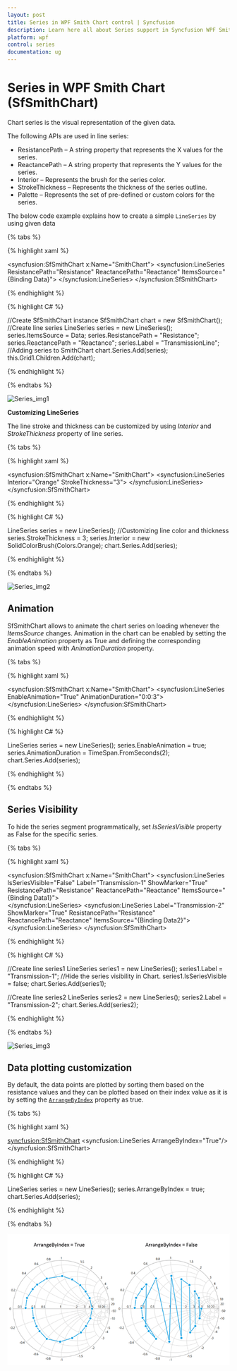 ```yaml
---
layout: post
title: Series in WPF Smith Chart control | Syncfusion
description: Learn here all about Series support in Syncfusion WPF Smith Chart (SfSmithChart) control, its elements and more.
platform: wpf
control: series
documentation: ug
---
```


# Series in WPF Smith Chart (SfSmithChart)

Chart series is the visual representation of the given data.

The following APIs are used in line series:

* ResistancePath – A string property that represents the X values for the series.
* ReactancePath – A string property that represents the Y values for the series.
* Interior – Represents the brush for the series color.
* StrokeThickness – Represents the thickness of the series outline.
* Palette –  Represents the set of pre-defined or custom colors for the series.

The below code example explains how to create a simple `LineSeries` by using given data

{% tabs %}

{% highlight xaml %}

<syncfusion:SfSmithChart x:Name="SmithChart">
     <syncfusion:LineSeries ResistancePath="Resistance" ReactancePath="Reactance" 
                                                      ItemsSource="{Binding Data}">
     </syncfusion:LineSeries>
 </syncfusion:SfSmithChart>

{% endhighlight %}

{% highlight C# %} 

  //Create SfSmithChart instance
  SfSmithChart chart = new SfSmithChart();
  //Create line series
  LineSeries series = new LineSeries();
  series.ItemsSource = Data;
  series.ResistancePath = "Resistance";
  series.ReactancePath = "Reactance";
  series.Label = "TransmissionLine";
  //Adding series to SmithChart
  chart.Series.Add(series);
  this.Grid1.Children.Add(chart);

{% endhighlight %}
    
{% endtabs %}

![Series_img1](Series_images/Series_img1.png)

**Customizing LineSeries**

The line stroke and thickness can be customized by using *Interior* and *StrokeThickness* property of line series.

{% tabs %}

{% highlight xaml %}

<syncfusion:SfSmithChart x:Name="SmithChart">
     <syncfusion:LineSeries Interior="Orange" StrokeThickness="3">
     </syncfusion:LineSeries>
 </syncfusion:SfSmithChart>

{% endhighlight %}

{% highlight C# %} 

LineSeries series = new LineSeries();
//Customizing line color and thickness
series.StrokeThickness = 3;
series.Interior = new SolidColorBrush(Colors.Orange);
chart.Series.Add(series);

{% endhighlight %}
    
{% endtabs %}

![Series_img2](Series_images/Series_img2.png)

## Animation

SfSmithChart allows to animate the chart series on loading whenever the *ItemsSource* changes. Animation in the chart can be enabled by setting the *EnableAnimation* property as True and defining the corresponding animation speed with *AnimationDuration* property.

{% tabs %}

{% highlight xaml %}

<syncfusion:SfSmithChart x:Name="SmithChart">
     <syncfusion:LineSeries EnableAnimation="True" AnimationDuration="0:0:3">
     </syncfusion:LineSeries>
 </syncfusion:SfSmithChart>

{% endhighlight %}

{% highlight C# %} 

LineSeries series = new LineSeries();
series.EnableAnimation = true;
series.AnimationDuration = TimeSpan.FromSeconds(2);
chart.Series.Add(series);

{% endhighlight %}
    
{% endtabs %}

## Series Visibility

To hide the series segment programmatically, set *IsSeriesVisible* property as False for the specific series.

{% tabs %}

{% highlight xaml %}

<syncfusion:SfSmithChart x:Name="SmithChart">
   <syncfusion:LineSeries IsSeriesVisible="False" Label="Transmission-1" ShowMarker="True" ResistancePath="Resistance" ReactancePath="Reactance" ItemsSource="{Binding Data1}">                
   </syncfusion:LineSeries>
   <syncfusion:LineSeries Label="Transmission-2" ShowMarker="True" ResistancePath="Resistance" ReactancePath="Reactance" ItemsSource="{Binding Data2}">
   </syncfusion:LineSeries>
</syncfusion:SfSmithChart>

{% endhighlight %}

{% highlight C# %} 

//Create line series1
LineSeries series1 = new LineSeries();
series1.Label = "Transmission-1";
//Hide the series visibility in Chart.
series1.IsSeriesVisible = false;
chart.Series.Add(series1);

//Create line series2
LineSeries series2 = new LineSeries();
series2.Label = "Transmission-2";
chart.Series.Add(series2);

{% endhighlight %}
    
{% endtabs %}

![Series_img3](Series_images/Series_img3.png)

## Data plotting customization

By default, the data points are plotted by sorting them based on the resistance values and they can be plotted based on their index value as it is by setting the [`ArrangeByIndex`](https://help.syncfusion.com/cr/wpf/Syncfusion.UI.Xaml.SmithChart.ChartSeries.html#Syncfusion_UI_Xaml_SmithChart_ChartSeries_ArrangeByIndex) property as true.

{% tabs %}

{% highlight xaml %}

<syncfusion:SfSmithChart>
   <syncfusion:LineSeries ArrangeByIndex="True"/>
</syncfusion:SfSmithChart>

{% endhighlight %}

{% highlight C# %} 

LineSeries series = new LineSeries();
series.ArrangeByIndex = true;
chart.Series.Add(series);

{% endhighlight %}

{% endtabs %}

![Series data plotting customization](Series_images/SmithChartWPF_ArrangeByIndex.png)
